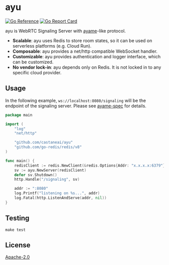 # ayu

[![Go Reference](https://pkg.go.dev/badge/github.com/castaneai/ayu.svg)](https://pkg.go.dev/github.com/castaneai/ayu)
[![Go Report Card](https://goreportcard.com/badge/github.com/castaneai/ayu)](https://goreportcard.com/report/github.com/castaneai/ayu)

ayu is WebRTC Signaling Server with [ayame](https://github.com/OpenAyame/ayame)-like protocol.

- **Scalable**: ayu uses Redis to store room states, so it can be used on serverless platforms (e.g. Cloud Run).
- **Composable**: ayu provides a net/http compatible WebSocket handler.
- **Customizable**: ayu provides authentication and logger interface, which can be customized.
- **No vendor lock-in**: ayu depends only on Redis. It is not locked in to any specific cloud provider.

## Usage

In the following example, `ws://localhost:8080/signaling` will be the endpoint of the signaling server.
Please see [ayame-spec](https://github.com/OpenAyame/ayame-spec) for details.

```go
package main

import (
	"log"
	"net/http"

	"github.com/castaneai/ayu"
	"github.com/go-redis/redis/v8"
)

func main() {
	redisClient := redis.NewClient(&redis.Options{Addr: "x.x.x.x:6379"})
	sv := ayu.NewServer(redisClient)
	defer sv.Shutdown()
	http.Handle("/signaling", sv)

	addr := ":8080"
	log.Printf("listening on %s...", addr)
	log.Fatal(http.ListenAndServe(addr, nil))
}
```

## Testing

```
make test
```

## License 

[Apache-2.0](./LICENSE)
